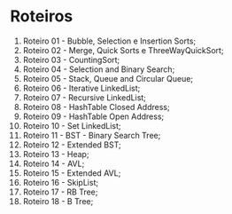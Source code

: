 # Roteiros

<body>
<ol>
  
<li>Roteiro 01 - Bubble, Selection e Insertion Sorts;</li>
<li>Roteiro 02 - Merge, Quick Sorts e ThreeWayQuickSort;</li>
<li>Roteiro 03 - CountingSort;</li>
<li>Roteiro 04 - Selection and Binary Search;</li>
<li>Roteiro 05 - Stack, Queue and Circular Queue;</li>
<li>Roteiro 06 - Iterative LinkedList;</li>
<li>Roteiro 07 - Recursive LinkedList;</li>
<li>Roteiro 08 - HashTable Closed Address;</li>
<li>Roteiro 09 - HashTable Open Address;</li>
<li>Roteiro 10 - Set LinkedList;</li>
<li>Roteiro 11 - BST - Binary Search Tree;</li>
<li>Roteiro 12 - Extended BST;</li>
<li>Roteiro 13 - Heap;</li>
<li>Roteiro 14 - AVL;</li>
<li>Roteiro 15 - Extended AVL;</li>
<li>Roteiro 16 - SkipList;</li>
<li>Roteiro 17 - RB Tree;</li>
<li>Roteiro 18 - B Tree;</li>
  
</ol>
</body>
